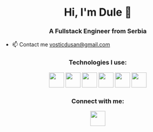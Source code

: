 <div align="center">

# Hi, I'm Dule 👋

### A Fullstack Engineer from Serbia 

</div>

- 📫 Contact me [vosticdusan@gmail.com](mailto:vosticdusan@gmail.com)


<div align="center">

### Technologies I use:

<!-- Icons -->
<img src="https://cdn.jsdelivr.net/gh/devicons/devicon/icons/html5/html5-original.svg" width="40px" />
<img src="https://cdn.jsdelivr.net/gh/devicons/devicon/icons/css3/css3-original.svg" width="40px" />
<img src="https://cdn.jsdelivr.net/gh/devicons/devicon/icons/javascript/javascript-original.svg" width="40px" />
<img src="https://cdn.jsdelivr.net/gh/devicons/devicon/icons/react/react-original.svg" width="40px" />
<img src="https://cdn.jsdelivr.net/gh/devicons/devicon/icons/nodejs/nodejs-original.svg" width="40px" />
<img src="https://cdn.jsdelivr.net/gh/devicons/devicon/icons/sass/sass-original.svg" width="40px" />
<!-- Add more icons here -->

### Connect with me:

<a href="https://www.linkedin.com/in/dusan-vostic-41b916128/">
<img src="https://cdn.jsdelivr.net/gh/devicons/devicon/icons/linkedin/linkedin-original.svg" width="40px" />
</a>
</div>


<!--
**dvostic/dvostic** is a ✨ _special_ ✨ repository because its `README.md` (this file) appears on your GitHub profile.

Here are some ideas to get you started:

- 🔭 I’m currently working on ...
- 🌱 I’m currently learning ...
- 👯 I’m looking to collaborate on ...
- 🤔 I’m looking for help with ...
- 💬 Ask me about ...
- 📫 How to reach me: ...
- 😄 Pronouns: ...
- ⚡ Fun fact: ...
-->
